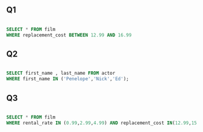 ## Q1

``` sql

SELECT * FROM film
WHERE replacement_cost BETWEEN 12.99 AND 16.99

```

## Q2

``` sql

SELECT first_name , last_name FROM actor
WHERE first_name IN ('Penelope','Nick','Ed');

```

## Q3

``` sql

SELECT * FROM film
WHERE rental_rate IN (0.99,2.99,4.99) AND replacement_cost IN(12.99,15.99,28.99);

```